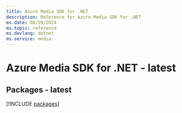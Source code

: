 ```yaml
---
title: Azure Media SDK for .NET
description: Reference for Azure Media SDK for .NET
ms.date: 08/29/2024
ms.topic: reference
ms.devlang: dotnet
ms.service: media
---
```

# Azure Media SDK for .NET - latest
## Packages - latest
[!INCLUDE [packages](media-index.md)]